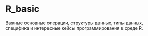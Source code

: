 # R_basic

Важные основные операции, структуры данных, типы данных, специфика и интересные кейсы программирования в среде R.
